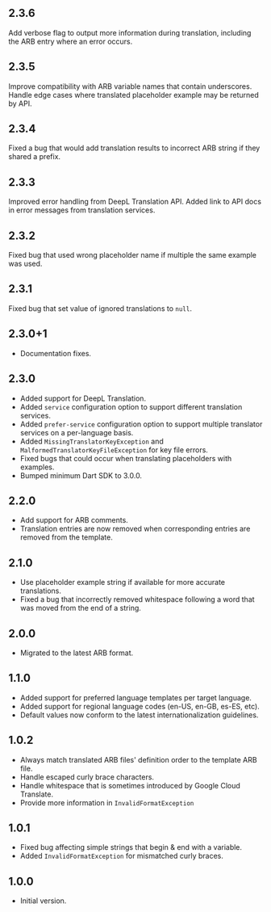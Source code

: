 ## 2.3.6

Add verbose flag to output more information during translation, including the ARB entry where an error occurs.

## 2.3.5

Improve compatibility with ARB variable names that contain underscores.
Handle edge cases where translated placeholder example may be returned by API.

## 2.3.4

Fixed a bug that would add translation results to incorrect ARB string if they shared a prefix.

## 2.3.3

Improved error handling from DeepL Translation API.
Added link to API docs in error messages from translation services.

## 2.3.2

Fixed bug that used wrong placeholder name if multiple the same example was used.

## 2.3.1

Fixed bug that set value of ignored translations to `null`.

## 2.3.0+1

- Documentation fixes.

## 2.3.0

- Added support for DeepL Translation.
- Added `service` configuration option to support different translation services.
- Added `prefer-service` configuration option to support multiple translator services on a per-language basis.
- Added `MissingTranslatorKeyException` and `MalformedTranslatorKeyFileException` for key file errors.
- Fixed bugs that could occur when translating placeholders with examples.
- Bumped minimum Dart SDK to 3.0.0.

## 2.2.0

- Add support for ARB comments.
- Translation entries are now removed when corresponding entries are removed from the template.

## 2.1.0

- Use placeholder example string if available for more accurate translations.
- Fixed a bug that incorrectly removed whitespace following a word that was moved from the end of a string.

## 2.0.0

- Migrated to the latest ARB format.

## 1.1.0

- Added support for preferred language templates per target language.
- Added support for regional language codes (en-US, en-GB, es-ES, etc).
- Default values now conform to the latest internationalization guidelines.

## 1.0.2

- Always match translated ARB files' definition order to the template ARB file.
- Handle escaped curly brace characters.
- Handle whitespace that is sometimes introduced by Google Cloud Translate.
- Provide more information in `InvalidFormatException`

## 1.0.1

- Fixed bug affecting simple strings that begin & end with a variable.
- Added `InvalidFormatException` for mismatched curly braces.

## 1.0.0

- Initial version.

